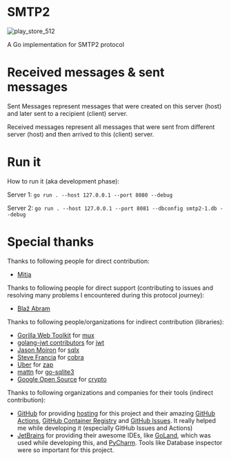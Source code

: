 # SMTP2
![play_store_512](https://user-images.githubusercontent.com/52399966/149671395-c6a126a4-3c2b-48f3-9f00-64fef3214aad.png)

A Go implementation for SMTP2 protocol

# Received messages & sent messages
Sent Messages represent messages that were created on this server (host)
and later sent to a recipient (client) server.

Received messages represent all messages that were sent from
different server (host) and then arrived to this (client) server.

# Run it
How to run it (aka development phase):

Server 1: `go run . --host 127.0.0.1 --port 8080 --debug`

Server 2: `go run . --host 127.0.0.1 --port 8081 --dbconfig smtp2-1.db --debug`

# Special thanks
Thanks to following people for direct contribution:
- [Mitja](https://github.com/mytja)

Thanks to following people for direct support (contributing to issues and resolving many problems I encountered during this protocol journey):
- [Blaž Abram](https://github.com/BlazAbram)

Thanks to following people/organizations for indirect contribution (libraries):
- [Gorilla Web Toolkit](https://github.com/gorilla) for [mux](https://github.com/gorilla/mux)
- [golang-jwt contributors](https://github.com/golang-jwt) for [jwt](https://github.com/golang-jwt/jwt)
- [Jason Moiron](https://github.com/jmoiron) for [sqlx](https://github.com/jmoiron/sqlx)
- [Steve Francia](https://github.com/spf13) for [cobra](https://github.com/spf13/cobra)
- [Uber](https://go.uber.org) for [zap](https://go.uber.org/zap)
- [mattn](https://github.com/mattn) for [go-sqlite3](https://github.com/mattn/go-sqlite3)
- [Google Open Source](https://cs.opensource.google/) for [crypto](https://cs.opensource.google/go/x/crypto)

Thanks to following organizations and companies for their tools (indirect contribution):
- [GitHub](https://github.com) for providing [hosting](https://github.com) for this project and their amazing [GitHub Actions](https://github.com/features/actions), [GitHub Container Registry](https://ghcr.io) and [GitHub Issues](https://github.com/features/issues/). It really helped me while developing it (especially GitHub Issues and Actions)
- [JetBrains](https://jetbrains.com) for providing their awesome IDEs, like [GoLand](https://www.jetbrains.com/go/), which was used while developing this, and [PyCharm](https://www.jetbrains.com/pycharm/). Tools like Database inspector were so important for this project.

